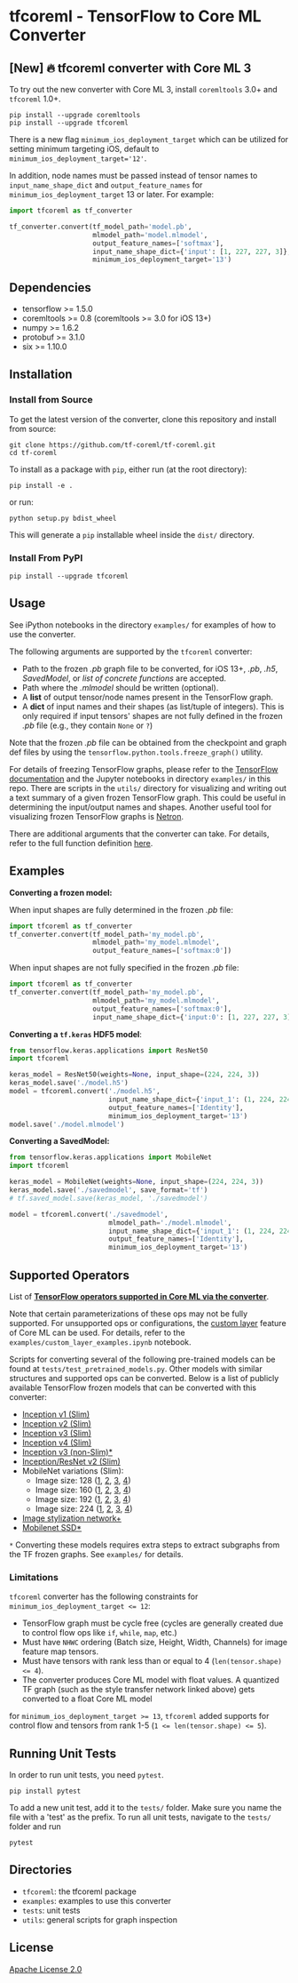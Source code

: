 # tfcoreml - TensorFlow to Core ML Converter

[New] :fire: tfcoreml converter with Core ML 3
----------------------------------------------
To try out the new converter with Core ML 3, install `coremltools` 3.0+ and `tfcoreml` 1.0+.

```shell
pip install --upgrade coremltools
pip install --upgrade tfcoreml
```

There is a new flag `minimum_ios_deployment_target` which can be utilized for setting minimum targeting iOS, default to `minimum_ios_deployment_target='12'`.

In addition, node names must be passed instead of tensor names to `input_name_shape_dict` and `output_feature_names` for `minimum_ios_deployment_target` 13 or later.
For example:

```python
import tfcoreml as tf_converter

tf_converter.convert(tf_model_path='model.pb',
                     mlmodel_path='model.mlmodel',
                     output_feature_names=['softmax'],
                     input_name_shape_dict={'input': [1, 227, 227, 3]},
                     minimum_ios_deployment_target='13')
```

Dependencies
------------

- tensorflow >= 1.5.0
- coremltools >= 0.8 (coremltools >= 3.0 for iOS 13+)
- numpy >= 1.6.2
- protobuf >= 3.1.0
- six >= 1.10.0

## Installation

### Install from Source

To get the latest version of the converter, clone this repository and install from source:

```shell
git clone https://github.com/tf-coreml/tf-coreml.git
cd tf-coreml
```

To install as a package with `pip`, either run (at the root directory):

```shell
pip install -e .
```

or run:

```shell
python setup.py bdist_wheel
```

This will generate a `pip` installable wheel inside the `dist/` directory.

### Install From PyPI

```shell
pip install --upgrade tfcoreml
```

## Usage

See iPython notebooks in the directory `examples/` for examples of
how to use the converter.

The following arguments are supported by the `tfcoreml` converter:

- Path to the frozen *.pb* graph file to be converted, for iOS 13+, *.pb*, *.h5*, *SavedModel*, or *list of concrete functions* are accepted.
- Path where the *.mlmodel* should be written (optional).
- A **list** of output tensor/node names present in the TensorFlow graph.
- A **dict** of input names and their shapes (as list/tuple of integers). This is only required if input tensors' shapes are not fully defined in the frozen *.pb* file (e.g., they contain `None` or `?`)
 
Note that the frozen *.pb* file can be obtained from the checkpoint and graph def files
by using the `tensorflow.python.tools.freeze_graph()` utility.

For details of freezing TensorFlow graphs, please refer to the
[TensorFlow documentation](https://www.tensorflow.org/api_docs/python/tf/graph_util/remove_training_nodes)
and the Jupyter notebooks in directory `examples/` in this repo.
There are scripts in the `utils/` directory for visualizing and writing out a text summary of a given frozen TensorFlow graph.
This could be useful in determining the input/output names and shapes.
Another useful tool for visualizing frozen TensorFlow graphs is [Netron](https://github.com/lutzroeder/Netron).

There are additional arguments that the converter can take. For details, refer to the full function definition [here](https://github.com/tf-coreml/tf-coreml/blob/4873258a145664106154922ad8ee09a0a3729ee0/tfcoreml/_tf_coreml_converter.py#L395).

## Examples

**Converting a frozen model:**

When input shapes are fully determined in the frozen *.pb* file:

```python
import tfcoreml as tf_converter
tf_converter.convert(tf_model_path='my_model.pb',
                     mlmodel_path='my_model.mlmodel',
                     output_feature_names=['softmax:0'])
```

When input shapes are not fully specified in the frozen *.pb* file:

```python
import tfcoreml as tf_converter
tf_converter.convert(tf_model_path='my_model.pb',
                     mlmodel_path='my_model.mlmodel',
                     output_feature_names=['softmax:0'],
                     input_name_shape_dict={'input:0': [1, 227, 227, 3]})
```

**Converting a `tf.keras` HDF5 model**:

```python
from tensorflow.keras.applications import ResNet50
import tfcoreml

keras_model = ResNet50(weights=None, input_shape=(224, 224, 3))
keras_model.save('./model.h5')
model = tfcoreml.convert('./model.h5',
                         input_name_shape_dict={'input_1': (1, 224, 224, 3)},
                         output_feature_names=['Identity'],
                         minimum_ios_deployment_target='13')
model.save('./model.mlmodel')
```

**Converting a SavedModel:**

```python
from tensorflow.keras.applications import MobileNet
import tfcoreml

keras_model = MobileNet(weights=None, input_shape=(224, 224, 3))
keras_model.save('./savedmodel', save_format='tf')
# tf.saved_model.save(keras_model, './savedmodel')

model = tfcoreml.convert('./savedmodel',
                         mlmodel_path='./model.mlmodel',
                         input_name_shape_dict={'input_1': (1, 224, 224, 3)},
                         output_feature_names=['Identity'],
                         minimum_ios_deployment_target='13')
```

## Supported Operators

List of **[TensorFlow operators supported in Core ML via the converter](https://github.com/apple/coremltools/blob/2a08445ade3c0da81fb2b25cf6de9f88c993be0c/coremltools/converters/nnssa/coreml/ssa_converter.py#L330)**.

Note that certain parameterizations of these ops may not be fully supported. For unsupported ops or configurations, the [custom layer](https://developer.apple.com/documentation/coreml/core_ml_api/creating_a_custom_layer) feature of Core ML can be used. For details, refer to the `examples/custom_layer_examples.ipynb` notebook.

Scripts for converting several of the following pre-trained models can be found at `tests/test_pretrained_models.py`.
Other models with similar structures and supported ops can be converted.
Below is a list of publicly available TensorFlow frozen models that can be converted with this converter:

- [Inception v1 (Slim)](https://storage.googleapis.com/download.tensorflow.org/models/inception_v1_2016_08_28_frozen.pb.tar.gz)
- [Inception v2 (Slim)](https://storage.googleapis.com/download.tensorflow.org/models/inception_v2_2016_08_28_frozen.pb.tar.gz)
- [Inception v3 (Slim)](https://storage.googleapis.com/download.tensorflow.org/models/inception_v3_2016_08_28_frozen.pb.tar.gz)
- [Inception v4 (Slim)](https://storage.googleapis.com/download.tensorflow.org/models/inception_v4_2016_09_09_frozen.pb.tar.gz)
- [Inception v3 (non-Slim)*](https://storage.googleapis.com/download.tensorflow.org/models/inception_dec_2015.zip)
- [Inception/ResNet v2 (Slim)](https://storage.googleapis.com/download.tensorflow.org/models/inception_resnet_v2_2016_08_30_frozen.pb.tar.gz)
- MobileNet variations (Slim):
  - Image size: 128 ([1](
                      https://storage.googleapis.com/download.tensorflow.org/models/mobilenet_v1_0.25_128_frozen.tgz),
                      [2](
                      https://storage.googleapis.com/download.tensorflow.org/models/mobilenet_v1_0.50_128_frozen.tgz),
                      [3](
                      https://storage.googleapis.com/download.tensorflow.org/models/mobilenet_v1_0.75_128_frozen.tgz),
                      [4](
                      https://storage.googleapis.com/download.tensorflow.org/models/mobilenet_v1_1.0_128_frozen.tgz))
  - Image size: 160 ([1](
                      https://storage.googleapis.com/download.tensorflow.org/models/mobilenet_v1_0.25_160_frozen.tgz),
                      [2](
                      https://storage.googleapis.com/download.tensorflow.org/models/mobilenet_v1_0.50_160_frozen.tgz),
                      [3](
                      https://storage.googleapis.com/download.tensorflow.org/models/mobilenet_v1_0.75_160_frozen.tgz),
                      [4](
                      https://storage.googleapis.com/download.tensorflow.org/models/mobilenet_v1_1.0_160_frozen.tgz))
  - Image size: 192 ([1](
                      https://storage.googleapis.com/download.tensorflow.org/models/mobilenet_v1_0.25_192_frozen.tgz),
                      [2](
                      https://storage.googleapis.com/download.tensorflow.org/models/mobilenet_v1_0.50_192_frozen.tgz),
                      [3](
                      https://storage.googleapis.com/download.tensorflow.org/models/mobilenet_v1_0.75_192_frozen.tgz),
                      [4](
                      https://storage.googleapis.com/download.tensorflow.org/models/mobilenet_v1_1.0_192_frozen.tgz))
  - Image size: 224 ([1](
                      https://storage.googleapis.com/download.tensorflow.org/models/mobilenet_v1_0.25_224_frozen.tgz),
                      [2](
                      https://storage.googleapis.com/download.tensorflow.org/models/mobilenet_v1_0.50_224_frozen.tgz),
                      [3](
                      https://storage.googleapis.com/download.tensorflow.org/models/mobilenet_v1_0.75_224_frozen.tgz),
                      [4](
                      https://storage.googleapis.com/download.tensorflow.org/models/mobilenet_v1_1.0_224_frozen.tgz))
- [Image stylization network+](https://storage.googleapis.com/download.tensorflow.org/models/stylize_v1.zip)
- [Mobilenet SSD*](https://storage.googleapis.com/download.tensorflow.org/models/object_detection/ssd_mobilenet_v1_android_export.zip)

`*` Converting these models requires extra steps to extract subgraphs from the TF frozen graphs. See `examples/` for details.

### Limitations

`tfcoreml` converter has the following constraints for `minimum_ios_deployment_target <= 12`:

- TensorFlow graph must be cycle free (cycles are generally created due to control flow ops like `if`, `while`, `map`, etc.)
- Must have `NHWC` ordering (Batch size, Height, Width, Channels) for image feature map tensors.
- Must have tensors with rank less than or equal to 4 (`len(tensor.shape) <= 4`).
- The converter produces Core ML model with float values. A quantized TF graph (such as the style transfer network linked above) gets converted to a float Core ML model

for `minimum_ios_deployment_target >= 13`, `tfcoreml` added supports for control flow and tensors from rank 1-5 (`1 <= len(tensor.shape) <= 5`).

## Running Unit Tests

In order to run unit tests, you need `pytest`.

```shell
pip install pytest
```

To add a new unit test, add it to the `tests/` folder. Make sure you
name the file with a 'test' as the prefix.
To run all unit tests, navigate to the `tests/` folder and run

```shell
pytest
```

## Directories

- `tfcoreml`: the tfcoreml package
- `examples`: examples to use this converter
- `tests`: unit tests
- `utils`: general scripts for graph inspection

## License
[Apache License 2.0](LICENSE)
